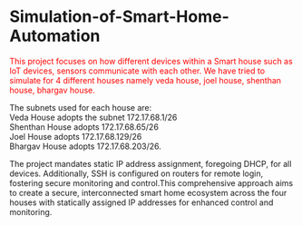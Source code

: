 # Simulation-of-Smart-Home-Automation
<p><span style="color:red">This project focuses on how different devices within a Smart house such as IoT devices, sensors communicate with each other. We have tried to simulate for 4 different houses namely veda house, joel house, shenthan house, bhargav house.</span></p>



The subnets used for each house are: <br/>
Veda House adopts the subnet 172.17.68.1/26 <br/>
Shenthan House adopts 172.17.68.65/26 <br/>
Joel House adopts 172.17.68.129/26 <br/>
Bhargav House adopts 172.17.68.203/26.

The project mandates static IP address assignment, foregoing DHCP, for all devices.
Additionally, SSH is configured on routers for remote login, fostering secure
monitoring and control.This comprehensive approach aims to create a secure,
interconnected smart home ecosystem across the four houses with statically
assigned IP addresses for enhanced control and monitoring.
